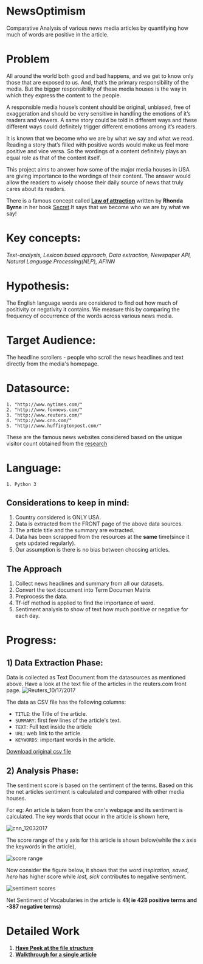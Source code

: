 # NewsOptimism
Comparative Analysis of various news media articles by quantifying how much of words are positive in the article.

# Problem
All around the world both good and bad happens, and we get to know only those that are exposed to us. And, that’s the primary responsibility of the media. But the bigger responsibility of these media houses is the way in which they express the content to the people. 

A responsible media house’s content should be original, unbiased, free of exaggeration and should be very sensitive in handling the emotions of it’s readers and viewers. A same story could be told in different ways and these different ways could definitely trigger different emotions among it’s readers.

It is known that we become who we are by what we say and what we read. Reading a story that’s filled with positive words would make us feel more positive and vice versa. So the wordings of a content definitely plays an equal role as that of the content itself. 

This project aims to answer how some of the major media houses in USA are giving importance to the wordings of their content. The answer would allow the readers to wisely choose their daily source of news that truly cares about its readers.

There is a famous concept called [**Law of attraction**](http://www.thelawofattraction.com/what-is-the-law-of-attraction/) written by **Rhonda Byrne** in her book [Secret](https://en.wikipedia.org/wiki/The_Secret_(book)).It says that we become who we are by what we say!

# Key concepts:
*Text-analysis,  Lexicon based approach, Data extraction, Newspaper API, Natural Language Processing(NLP), AFINN*

# Hypothesis:
The English language words are considered to find out how much of positivity or negativity it contains. We measure this by comparing the
frequency of occurrence of the words across various news media.

# Target Audience:
The headline scrollers - people who scroll the news headlines and text directly from the media's homepage.

# Datasource:
    1. "http://www.nytimes.com/"
    2. "http://www.foxnews.com/"
    3. "http://www.reuters.com/"
    4. "http://www.cnn.com/"
    5. "http://www.huffingtonpost.com/"

These are the famous news websites considered based on the unique visitor count obtained from the [research](http://www.journalism.org/files/legacy/NIELSEN%20STUDY%20-%20Copy.pdf)

# Language:
    1. Python 3

## Considerations to keep in mind:
1. Country considered is ONLY USA.
2. Data is extracted from the FRONT page of the above data sources.
3. The article title and the summary are extracted.
4. Data has been scrapped from the resources at the **same** time(since it gets updated regularly).
5. Our assumption is there is no bias between choosing articles.

## The Approach
1. Collect news headlines and summary from all our datasets.
2. Convert the text document into Term Documen Matrix
3. Preprocess the data.
4. Tf-idf method is applied to find the importance of word.
5. Sentiment analysis to show of text how much positive or negative for each day.

# Progress:

## 1) Data Extraction Phase:

Data is collected as Text Document from the datasources as mentioned above. Have a look at the text file of the articles
in the reuters.com front page.
![Reuters_10/17/2017](sample/reutersTextSamplefile.png)

The data as CSV file has the following columns:

* `TITLE`: the Title of the article.
* `SUMMARY`: first few lines of the article's text.
* `TEXT`: Full text inside the article
* `URL`: web link to the article.
* `KEYWORDS`: important words in the article.

[Download original csv file](sample/reuters.csv)

## 2) Analysis Phase:

The sentiment score is based on the sentiment of the terms. Based on this the net articles sentiment is calculated and compared with other media houses.

For eg: An article is taken from the cnn's webpage and its sentiment is calculated. The key words that occur in the article is shown here,

![cnn_12032017](sample/cancer_story.png)

The score range of the y axis for this article is shown below(while the x axis the keywords in the article),

![score range](sample/scoreRange.png)

Now consider the figure below, it shows that the word *inspiration, saved, hero* has higher score while *lost, sick* contributes to negative sentiment.


![sentiment scores](sample/posNeg.png)

Net Sentiment of Vocabularies in the article is **41( ie 428 positive terms and -387 negative terms)**



# Detailed Work
1. **[Have Peek at the file structure](http://nbviewer.jupyter.org/github/harishaaram/NewsOptimism/blob/master/Sample_data_peek.ipynb)**
2. **[Walkthrough for a single article](http://nbviewer.jupyter.org/github/harishaaram/NewsOptimism/blob/gh-pages/Data_Analysis.ipynb)**
